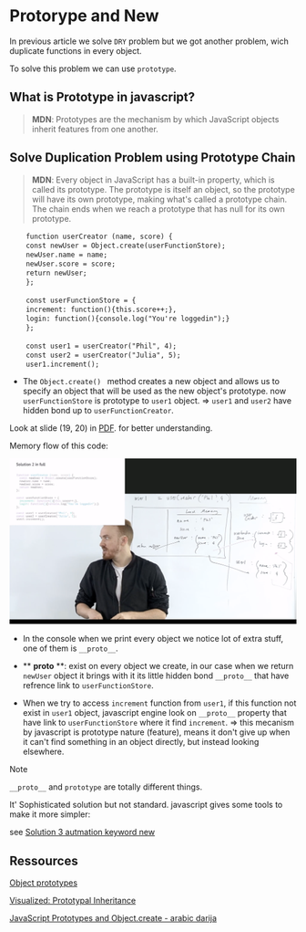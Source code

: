 # Protorype and New

In previous article we solve `DRY` problem but we got another problem, wich duplicate functions in every object.

To solve this problem we can use `prototype`.

## What is Prototype in javascript?

> **MDN**: Prototypes are the mechanism by which JavaScript objects inherit features from one another.

## Solve Duplication Problem using Prototype Chain

> **MDN**: Every object in JavaScript has a built-in property, which is called its prototype. The prototype is itself an object, so the prototype will have its own prototype, making what's called a prototype chain. The chain ends when we reach a prototype that has null for its own prototype.

```
    function userCreator (name, score) {
    const newUser = Object.create(userFunctionStore);
    newUser.name = name;
    newUser.score = score;
    return newUser;
    };

    const userFunctionStore = {
    increment: function(){this.score++;},
    login: function(){console.log("You're loggedin");}
    };

    const user1 = userCreator("Phil", 4);
    const user2 = userCreator("Julia", 5);
    user1.increment();

```

- The `Object.create() ` method creates a new object and allows us to specify an object that will be used as the new object's prototype. now `userFunctionStore` is prototype to `user1` object. => `user1` and `user2` have hidden bond up to `userFunctionCreator`.

Look at slide (19, 20) in [PDF](javascript-hard-parts-oop.pdf). for better understanding.

Memory flow of this code:

![](images/img2.png?raw=true)


- In the console when we print every object we notice lot of extra stuff, one of them is `__proto__`.
- ** __proto__ **:  exist on every object we create, in our case when we return `newUser` object it brings with it its little hidden bond `__proto__` that have refrence link to `userFunctionStore`.

- When we try to access `increment` function from `user1`, if this function not exist in `user1` object, javascript engine look on `__proto__` property that have link to `userFunctionStore` where it find `increment`. => this mecanism by javascript is prototype nature (feature), means it don't give up when it can't find something in an object directly, but instead looking elsewhere.

> [!NOTE]  
> `__proto__` and `prototype` are totally different things.

It' Sophisticated solution but not standard. javascript gives some tools to make it more simpler:

see [Solution 3 autmation keyword new](Nots/4-New_Keyword.md)



## Ressources

[Object prototypes](https://developer.mozilla.org/en-US/docs/Learn/JavaScript/Objects/Object_prototypes)

[Visualized: Prototypal Inheritance](https://dev.to/lydiahallie/javascript-visualized-prototypal-inheritance-47co)

[JavaScript Prototypes and Object.create - arabic darija](https://www.youtube.com/watch?v=UC7Jirtw1Bo&list=PLpXCAa5_yklf_vMBI4s4d5EhBOpyGe4br&index=44&t=4s)